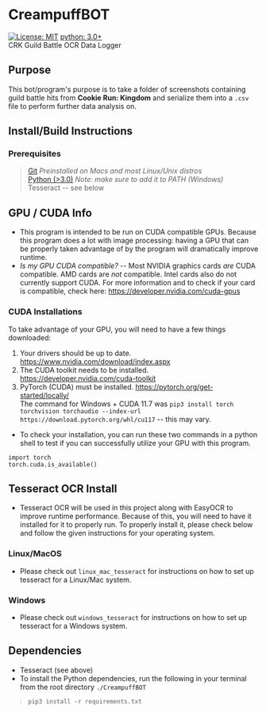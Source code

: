 # CreampuffBOT
[![License: MIT](https://img.shields.io/badge/License-MIT-yellow.svg)](https://opensource.org/licenses/MIT) [python: 3.0+](https://img.shields.io/badge/python-3.0+-blue.svg)  
CRK Guild Battle OCR Data Logger

## Purpose
This bot/program's purpose is to take a folder of screenshots containing guild battle hits from **Cookie Run: Kingdom** and serialize them into a `.csv` file to perform further data analysis on.

## Install/Build Instructions
### Prerequisites
> [Git](https://git-scm.com/downloads) *Preinstalled on Macs and most Linux/Unix distros*  
> [Python (>3.0)](https://www.python.org/downloads/) *Note: make sure to add it to PATH (Windows)*  
> Tesseract -- see below


## GPU / CUDA Info
- This program is intended to be run on CUDA compatible GPUs. Because this program does a lot with image processing: having a GPU that can be properly taken
advantage of by the program will dramatically improve runtime.  
- *Is my GPU CUDA compatible?* -- Most NVIDIA graphics cards *are* CUDA compatible. AMD cards are *not* compatible. Intel cards also do not currently support CUDA.
For more information and to check if your card is compatible, check here: https://developer.nvidia.com/cuda-gpus

### CUDA Installations
To take advantage of your GPU, you will need to have a few things downloaded:
1. Your drivers should be up to date. https://www.nvidia.com/download/index.aspx
2. The CUDA toolkit needs to be installed. https://developer.nvidia.com/cuda-toolkit
3. PyTorch (CUDA) must be installed. https://pytorch.org/get-started/locally/  
The command for Windows + CUDA 11.7 was `pip3 install torch torchvision torchaudio --index-url https://download.pytorch.org/whl/cu117` -- this may vary.
- To check your installation, you can run these two commands in a python shell to test if you can successfully utilize your GPU with this program.
```
import torch
torch.cuda.is_available()
```


## Tesseract OCR Install
- Tesseract OCR will be used in this project along with EasyOCR to improve runtime performance. Because of this, you will need to have it installed
for it to properly run. To properly install it, please check below and follow the given instructions for your operating system.
### Linux/MacOS
- Please check out `linux_mac_tesseract` for instructions on how to set up tesseract for a Linux/Mac system.
### Windows
- Please check out `windows_tesseract` for instructions on how to set up tesseract for a Windows system.

## Dependencies
- Tesseract (see above)
- To install the Python dependencies, run the following in your terminal from the root directory `./CreampuffBOT`
> `pip3 install -r requirements.txt`
